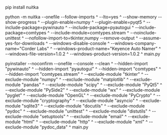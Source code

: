 pip install nuitka

python -m nuitka --onefile --follow-imports ^
  --lto=yes ^
  --show-memory --show-progress ^
  --plugin-enable=numpy ^
  --plugin-enable=pyqt5 ^
  --include-package=pywinauto ^
  --include-package=pyautogui ^
  --include-package=comtypes ^
  --include-module=comtypes.stream ^
  --noinclude-unittest ^
  --nofollow-import-to=tkinter,numpy
  --remove-output ^
  --assume-yes-for-downloads ^
  --windows-disable-console ^
  --windows-company-name="Corder Labs" ^
  --windows-product-name="Keyence Auto Namer" ^
  --windows-file-version=1.0.2 ^
  --windows-product-version=1.0.2 ^
  main.py

pyinstaller --noconfirm --onefile --console --clean ^
  --hidden-import "pywinauto" ^
  --hidden-import "pyautogui" ^
  --hidden-import "comtypes" ^
  --hidden-import "comtypes.stream" ^
  --exclude-module "tkinter" ^
  --exclude-module "numpy" ^
  --exclude-module "matplotlib" ^
  --exclude-module "pandas" ^
  --exclude-module "scipy" ^
  --exclude-module "PyQt5" ^
  --exclude-module "PySide2" ^
  --exclude-module "wx" ^
  --exclude-module "pyglet" ^
  --exclude-module "OpenGL" ^
  --exclude-module "PyCrypto" ^
  --exclude-module "cryptography" ^
  --exclude-module "asyncio" ^
  --exclude-module "sqlite3" ^
  --exclude-module "docutils" ^
  --exclude-module "pydoc" ^
  --exclude-module "unittest" ^
  --exclude-module "distutils" ^
  --exclude-module "setuptools" ^
  --exclude-module "email" ^
  --exclude-module "html" ^
  --exclude-module "http" ^
  --exclude-module "xml" ^
  --exclude-module "pydoc_data" ^
  main.py